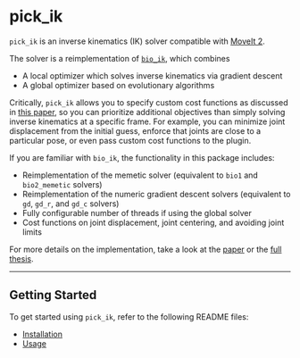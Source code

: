 # pick_ik

`pick_ik` is an inverse kinematics (IK) solver compatible with [MoveIt 2](https://github.com/ros-planning/moveit2).

The solver is a reimplementation of [`bio_ik`](https://github.com/TAMS-Group/bio_ik), which combines
* A local optimizer which solves inverse kinematics via gradient descent
* A global optimizer based on evolutionary algorithms

Critically, `pick_ik` allows you to specify custom cost functions as discussed in  [this paper](https://ieeexplore.ieee.org/document/8460799), so you can prioritize additional objectives than simply solving inverse kinematics at a specific frame. For example, you can minimize joint displacement from the initial guess, enforce that joints are close to a particular pose, or even pass custom cost functions to the plugin.

If you are familiar with `bio_ik`, the functionality in this package includes:
* Reimplementation of the memetic solver (equivalent to `bio1` and `bio2_memetic` solvers)
* Reimplementation of the numeric gradient descent solvers (equivalent to `gd`, `gd_r`, and `gd_c` solvers)
* Fully configurable number of threads if using the global solver
* Cost functions on joint displacement, joint centering, and avoiding joint limits

For more details on the implementation, take a look at the [paper](https://ieeexplore.ieee.org/document/8449979) or the [full thesis](https://d-nb.info/1221720910/34).

---

## Getting Started

To get started using `pick_ik`, refer to the following README files:

* [Installation](doc/INSTALL.md)
* [Usage](doc/USAGE.md)

